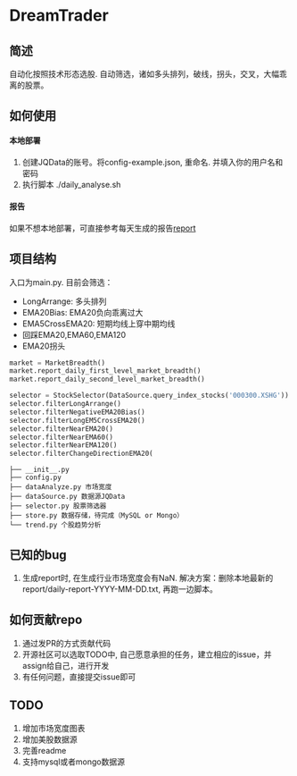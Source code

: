 # DreamTrader

## 简述

自动化按照技术形态选股. 自动筛选，诸如多头排列，破线，拐头，交叉，大幅乖离的股票。

## 如何使用

#### 本地部署

1. 创建JQData的账号。将config-example.json, 重命名. 并填入你的用户名和密码
2. 执行脚本 ./daily_analyse.sh

#### 报告

如果不想本地部署，可直接参考每天生成的报告[report](https://github.com/bankrollhunter/DreamTrader/tree/master/report)

## 项目结构

入口为main.py. 目前会筛选：

+ LongArrange: 多头排列
+ EMA20Bias: EMA20负向乖离过大
+ EMA5CrossEMA20: 短期均线上穿中期均线
+ 回踩EMA20,EMA60,EMA120
+ EMA20拐头

``` python
market = MarketBreadth()
market.report_daily_first_level_market_breadth()
market.report_daily_second_level_market_breadth()

selector = StockSelector(DataSource.query_index_stocks('000300.XSHG'))
selector.filterLongArrange()
selector.filterNegativeEMA20Bias()
selector.filterLongEM5CrossEMA20()
selector.filterNearEMA20()
selector.filterNearEMA60()
selector.filterNearEMA120()
selector.filterChangeDirectionEMA20(
```

``` src
├── __init__.py
├── config.py
├── dataAnalyze.py 市场宽度
├── dataSource.py 数据源JQData
├── selector.py 股票筛选器
├── store.py 数据存储，待完成（MySQL or Mongo）
└── trend.py 个股趋势分析
```

## 已知的bug

1. 生成report时, 在生成行业市场宽度会有NaN. 解决方案：删除本地最新的report/daily-report-YYYY-MM-DD.txt, 再跑一边脚本。

## 如何贡献repo

1. 通过发PR的方式贡献代码
2. 开源社区可以选取TODO中, 自己愿意承担的任务，建立相应的issue，并assign给自己，进行开发
3. 有任何问题，直接提交issue即可

## TODO

1. 增加市场宽度图表
2. 增加美股数据源
3. 完善readme
4. 支持mysql或者mongo数据源
